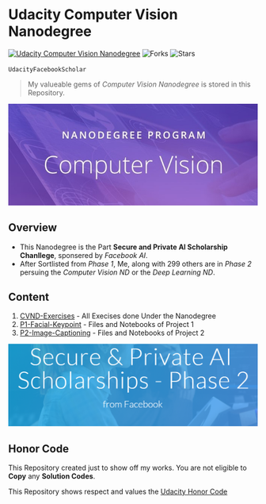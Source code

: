 # Udacity Computer Vision Nanodegree

[![Udacity Computer Vision Nanodegree](https://tugan0329.bitbucket.io/imgs/github/cvnd.svg)](https://www.udacity.com/course/computer-vision-nanodegree--nd891)
![Forks](https://img.shields.io/github/forks/darkmatter18/Udacity-Computer-Vision-Nanodegree)
![Stars](https://img.shields.io/github/stars/darkmatter18/Udacity-Computer-Vision-Nanodegree)

`UdacityFacebookScholar`

> My valueable gems of *Computer Vision Nanodegree* is stored in this Repository.

<p align="center">
  <img src="https://raw.githubusercontent.com/darkmatter18/Udacity-Computer-Vision-Nanodegree/master/images/nd_banner2.jpg" alt="Nanodegree Banner" />
</p>

## Overview

- This Nanodegree is the Part **Secure and Private AI Scholarship Chanllege**, sponsered by *Facebook AI*.
- After Sortlisted from *Phase 1*, Me, along with 299 others are in *Phase 2* persuing the *Computer Vision ND* or the *Deep Learning ND*.

## Content

1. [CVND-Exercises](./CVND_Exercises/) - All Execises done Under the Nanodegree
2. [P1-Facial-Keypoint](./P1_Facial_Keypoints/) - Files and Notebooks of Project 1
2. [P2-Image-Captioning](./P2_Image_Captioning/) - Files and Notebooks of Project 2

![SPAIC banner](https://raw.githubusercontent.com/darkmatter18/Udacity-Computer-Vision-Nanodegree/master/images/spaic_p2_banner.png)


## Honor Code

This Repository created just to show off my works. You are not eligible to **Copy** any **Solution Codes**.

This Repository shows respect and values the [Udacity Honor Code](https://www.udacity.com/legal/en-us/community-guidelines)
